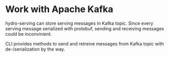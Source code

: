 # Work with Apache Kafka

hydro-serving can store serving messages in Kafka topic.
Since every serving message serialized with protobuf, sending and receiving messages could be inconvinient.

CLI provides methods to send and retreive messages from Kafka topic with de-/serialization by the way.